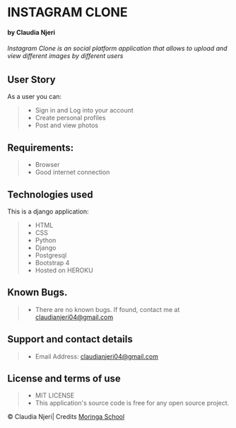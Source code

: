 # INSTAGRAM CLONE
#### by ****Claudia Njeri****
###### Instagram Clone is an social platform application that allows to upload and view different images by different users

## User Story
As a user you can:
> * Sign in and Log into your account
> * Create personal profiles
> * Post and view photos
 

## Requirements:
> * Browser
> * Good internet connection

## Technologies used

This is a django application:
> * HTML
> * CSS
> * Python
> * Django
> * Postgresql
> * Bootstrap 4
> * Hosted on HEROKU


## Known Bugs.
> * There are no known bugs. If found, contact me at claudianjeri04@gmail.com
## Support and contact details
> * Email Address: claudianjeri04@gmail.com

## License and terms of use
> * MIT LICENSE
> * This application's source code is free for any open source project.

 © Claudia Njeri| Credits [Moringa School](https://moringaschool.com/) 

